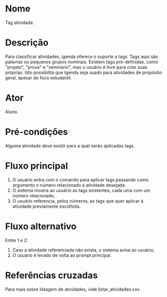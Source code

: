 # Nome
Tag atividade.

# Descrição
Para classificar atividades, igenda oferece o suporte a tags. Tags aqui são
palavras ou pequenos grupos nominais. Existem tags pré-definidas, como
"projeto", "prova" e "seminário", mas o usuário é livre para criar suas
próprias. Isto possibilita que Igenda seja usado para atividades de propósito
geral, apesar do foco estudantil.

# Ator
Aluno.

# Pré-condições
Alguma atividade deve existir para a qual serão aplicadas tags.

# Fluxo principal
1. O usuário entra com o comando para aplicar tags passando como argumento o
   número relacionado à atividade desejada.
2. O sistema mostra ao usuário as tags existentes, cada uma com um número
   relacionado;
3. O usuário referencia, pelos números, as tags que quer aplicar à atividade
   previamente escolhida.

# Fluxo alternativo
Entre 1 e 2:
1. Caso a atividade referenciada não exista, o sistema avisa ao usuário;
2. O usuário é levado de volta ao prompt principal.

# Referências cruzadas
Para mais sobre listagem de atividades, vide listar_atividades.csv .

